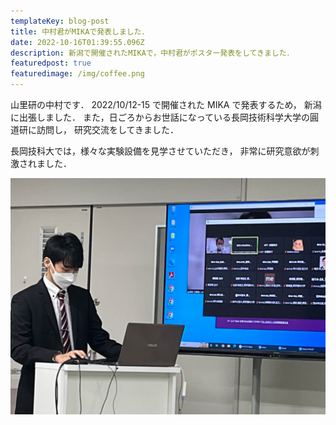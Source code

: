 ```yaml
---
templateKey: blog-post
title: 中村君がMIKAで発表しました．
date: 2022-10-16T01:39:55.096Z
description: 新潟で開催されたMIKAで，中村君がポスター発表をしてきました．
featuredpost: true
featuredimage: /img/coffee.png
---
```


山里研の中村です．
2022/10/12-15 で開催された MIKA で発表するため，
新潟に出張しました．
また，日ごろからお世話になっている長岡技術科学大学の圓道研に訪問し，
研究交流をしてきました．

長岡技科大では，様々な実験設備を見学させていただき，
非常に研究意欲が刺激されました．

![MIKA](presented-in-MIKA.png)
